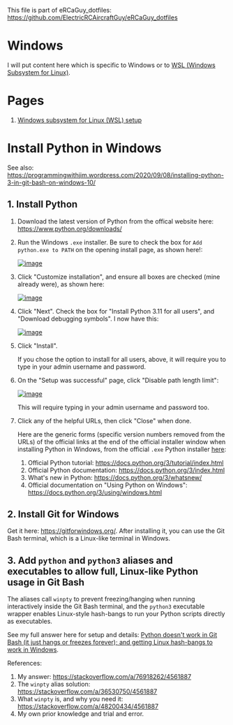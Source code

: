 This file is part of eRCaGuy_dotfiles: https://github.com/ElectricRCAircraftGuy/eRCaGuy_dotfiles


# Windows

I will put content here which is specific to Windows or to [WSL (Windows Subsystem for Linux)](https://en.wikipedia.org/wiki/Windows_Subsystem_for_Linux).


# Pages

1. [Windows subsystem for Linux (WSL) setup](wsl_setup.md)


# Install Python in Windows

See also: https://programmingwithjim.wordpress.com/2020/09/08/installing-python-3-in-git-bash-on-windows-10/


## 1. Install Python

1. Download the latest version of Python from the offical website here: https://www.python.org/downloads/
1. Run the Windows `.exe` installer. Be sure to check the box for `Add python.exe to PATH` on the opening install page, as shown here!:

    [![image](https://github.com/ElectricRCAircraftGuy/eRCaGuy_dotfiles/assets/6842199/822d66c9-4936-4c52-a1c1-6d1ccd45712d)](https://github.com/ElectricRCAircraftGuy/eRCaGuy_dotfiles/assets/6842199/822d66c9-4936-4c52-a1c1-6d1ccd45712d)

1. Click "Customize installation", and ensure all boxes are checked (mine already were), as shown here:

    [![image](https://github.com/ElectricRCAircraftGuy/eRCaGuy_dotfiles/assets/6842199/7fa8f87b-2242-4547-a7dc-a30779ec2e73)](https://github.com/ElectricRCAircraftGuy/eRCaGuy_dotfiles/assets/6842199/7fa8f87b-2242-4547-a7dc-a30779ec2e73)

1. Click "Next". Check the box for "Install Python 3.11 for all users", and "Download debugging symbols". I now have this:

    [![image](https://github.com/ElectricRCAircraftGuy/eRCaGuy_dotfiles/assets/6842199/286b35ac-31c0-4ad2-aa8d-e7d155ce92fa)](https://github.com/ElectricRCAircraftGuy/eRCaGuy_dotfiles/assets/6842199/286b35ac-31c0-4ad2-aa8d-e7d155ce92fa)

1. Click "Install". 

    If you chose the option to install for all users, above, it will require you to type in your admin username and password. 

1. On the "Setup was successful" page, click "Disable path length limit":

    [![image](https://github.com/ElectricRCAircraftGuy/eRCaGuy_dotfiles/assets/6842199/2a3eeae6-45b1-4891-a22f-ca6efdb50ae3)](https://github.com/ElectricRCAircraftGuy/eRCaGuy_dotfiles/assets/6842199/2a3eeae6-45b1-4891-a22f-ca6efdb50ae3)

    This will require typing in your admin username and password too.

1. Click any of the helpful URLs, then click "Close" when done.

    Here are the generic forms (specific version numbers removed from the URLs) of the official links at the end of the official installer window when installing Python in Windows, from the official `.exe` Python installer [here](https://www.python.org/downloads/):

    1. Official Python tutorial: https://docs.python.org/3/tutorial/index.html
    1. Official Python documentation: https://docs.python.org/3/index.html
    1. What's new in Python: https://docs.python.org/3/whatsnew/
    1. Official documentation on "Using Python on Windows": https://docs.python.org/3/using/windows.html


## 2. Install Git for Windows

Get it here: https://gitforwindows.org/. After installing it, you can use the Git Bash terminal, which is a Linux-like terminal in Windows.


## 3. Add `python` and `python3` aliases and executables to allow full, Linux-like Python usage in Git Bash

The aliases call `winpty` to prevent freezing/hanging when running interactively inside the Git Bash terminal, and the `python3` executable wrapper enables Linux-style hash-bangs to run your Python scripts directly as executables. 

See my full answer here for setup and details: [Python doesn't work in Git Bash (it just hangs or freezes forever); and getting Linux hash-bangs to work in Windows](https://stackoverflow.com/a/76918262/4561887).

References:
1. My answer: https://stackoverflow.com/a/76918262/4561887
1. The `winpty` alias solution: https://stackoverflow.com/a/36530750/4561887
1. What `winpty` is, and why you need it: https://stackoverflow.com/a/48200434/4561887
1. My own prior knowledge and trial and error.

